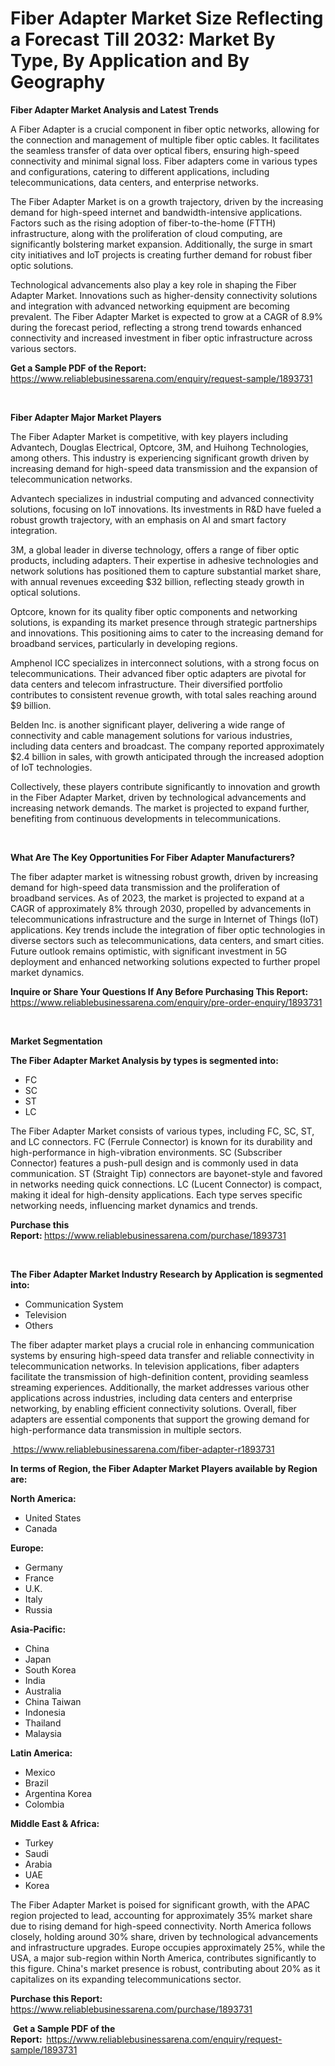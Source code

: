 <p><h1>Fiber Adapter Market Size Reflecting a Forecast Till 2032: Market By Type, By Application and By Geography</h1></p><p><strong>Fiber Adapter Market Analysis and Latest Trends</strong></p>
<p><p>A Fiber Adapter is a crucial component in fiber optic networks, allowing for the connection and management of multiple fiber optic cables. It facilitates the seamless transfer of data over optical fibers, ensuring high-speed connectivity and minimal signal loss. Fiber adapters come in various types and configurations, catering to different applications, including telecommunications, data centers, and enterprise networks. </p><p>The Fiber Adapter Market is on a growth trajectory, driven by the increasing demand for high-speed internet and bandwidth-intensive applications. Factors such as the rising adoption of fiber-to-the-home (FTTH) infrastructure, along with the proliferation of cloud computing, are significantly bolstering market expansion. Additionally, the surge in smart city initiatives and IoT projects is creating further demand for robust fiber optic solutions.</p><p>Technological advancements also play a key role in shaping the Fiber Adapter Market. Innovations such as higher-density connectivity solutions and integration with advanced networking equipment are becoming prevalent. The Fiber Adapter Market is expected to grow at a CAGR of 8.9% during the forecast period, reflecting a strong trend towards enhanced connectivity and increased investment in fiber optic infrastructure across various sectors.</p></p>
<p><strong>Get a Sample PDF of the Report:&nbsp;</strong> <a href="https://www.reliablebusinessarena.com/enquiry/request-sample/1893731?utm_campaign=3600&utm_medium=2&utm_source=Github&utm_content=ia&utm_term=16042025&utm_id=fiber-adapter">https://www.reliablebusinessarena.com/enquiry/request-sample/1893731</a></p>
<p>&nbsp;</p>
<p><strong>Fiber Adapter Major Market Players</strong></p>
<p><p>The Fiber Adapter Market is competitive, with key players including Advantech, Douglas Electrical, Optcore, 3M, and Huihong Technologies, among others. This industry is experiencing significant growth driven by increasing demand for high-speed data transmission and the expansion of telecommunication networks.</p><p>Advantech specializes in industrial computing and advanced connectivity solutions, focusing on IoT innovations. Its investments in R&D have fueled a robust growth trajectory, with an emphasis on AI and smart factory integration. </p><p>3M, a global leader in diverse technology, offers a range of fiber optic products, including adapters. Their expertise in adhesive technologies and network solutions has positioned them to capture substantial market share, with annual revenues exceeding $32 billion, reflecting steady growth in optical solutions.</p><p>Optcore, known for its quality fiber optic components and networking solutions, is expanding its market presence through strategic partnerships and innovations. This positioning aims to cater to the increasing demand for broadband services, particularly in developing regions.</p><p>Amphenol ICC specializes in interconnect solutions, with a strong focus on telecommunications. Their advanced fiber optic adapters are pivotal for data centers and telecom infrastructure. Their diversified portfolio contributes to consistent revenue growth, with total sales reaching around $9 billion.</p><p>Belden Inc. is another significant player, delivering a wide range of connectivity and cable management solutions for various industries, including data centers and broadcast. The company reported approximately $2.4 billion in sales, with growth anticipated through the increased adoption of IoT technologies.</p><p>Collectively, these players contribute significantly to innovation and growth in the Fiber Adapter Market, driven by technological advancements and increasing network demands. The market is projected to expand further, benefiting from continuous developments in telecommunications.</p></p>
<p>&nbsp;</p>
<p><strong>What Are The Key Opportunities For Fiber Adapter Manufacturers?</strong></p>
<p><p>The fiber adapter market is witnessing robust growth, driven by increasing demand for high-speed data transmission and the proliferation of broadband services. As of 2023, the market is projected to expand at a CAGR of approximately 8% through 2030, propelled by advancements in telecommunications infrastructure and the surge in Internet of Things (IoT) applications. Key trends include the integration of fiber optic technologies in diverse sectors such as telecommunications, data centers, and smart cities. Future outlook remains optimistic, with significant investment in 5G deployment and enhanced networking solutions expected to further propel market dynamics.</p></p>
<p><strong>Inquire or Share Your Questions If Any Before Purchasing This Report:</strong> <a href="https://www.reliablebusinessarena.com/enquiry/pre-order-enquiry/1893731?utm_campaign=3600&utm_medium=2&utm_source=Github&utm_content=ia&utm_term=16042025&utm_id=fiber-adapter">https://www.reliablebusinessarena.com/enquiry/pre-order-enquiry/1893731</a></p>
<p>&nbsp;</p>
<p><strong>Market Segmentation</strong></p>
<p><strong>The Fiber Adapter Market Analysis by types is segmented into:</strong></p>
<p><ul><li>FC</li><li>SC</li><li>ST</li><li>LC</li></ul></p>
<p><p>The Fiber Adapter Market consists of various types, including FC, SC, ST, and LC connectors. FC (Ferrule Connector) is known for its durability and high-performance in high-vibration environments. SC (Subscriber Connector) features a push-pull design and is commonly used in data communication. ST (Straight Tip) connectors are bayonet-style and favored in networks needing quick connections. LC (Lucent Connector) is compact, making it ideal for high-density applications. Each type serves specific networking needs, influencing market dynamics and trends.</p></p>
<p><strong>Purchase this Report:&nbsp;</strong><a href="https://www.reliablebusinessarena.com/purchase/1893731?utm_campaign=3600&utm_medium=2&utm_source=Github&utm_content=ia&utm_term=16042025&utm_id=fiber-adapter">https://www.reliablebusinessarena.com/purchase/1893731</a></p>
<p>&nbsp;</p>
<p><strong>The Fiber Adapter Market Industry Research by Application is segmented into:</strong></p>
<p><ul><li>Communication System</li><li>Television</li><li>Others</li></ul></p>
<p><p>The fiber adapter market plays a crucial role in enhancing communication systems by ensuring high-speed data transfer and reliable connectivity in telecommunication networks. In television applications, fiber adapters facilitate the transmission of high-definition content, providing seamless streaming experiences. Additionally, the market addresses various other applications across industries, including data centers and enterprise networking, by enabling efficient connectivity solutions. Overall, fiber adapters are essential components that support the growing demand for high-performance data transmission in multiple sectors.</p></p>
<p><a href="https://www.reliablebusinessarena.com/fiber-adapter-r1893731?utm_campaign=3600&utm_medium=2&utm_source=Github&utm_content=ia&utm_term=16042025&utm_id=fiber-adapter">&nbsp;https://www.reliablebusinessarena.com/fiber-adapter-r1893731</a></p>
<p><strong>In terms of Region, the Fiber Adapter Market Players available by Region are:</strong></p>
<p>
    <p> <strong> North America: </strong>
        <ul>
            <li>United States</li>
            <li>Canada</li>
        </ul>
        </p> 
    <p> <strong> Europe: </strong>
        <ul>
            <li>Germany</li>
            <li>France</li>
            <li>U.K.</li>
            <li>Italy</li>
            <li>Russia</li>
        </ul>
        </p> 
    <p> <strong> Asia-Pacific: </strong>
        <ul>
            <li>China</li>
            <li>Japan</li>
            <li>South Korea</li>
            <li>India</li>
            <li>Australia</li>
            <li>China Taiwan</li>
            <li>Indonesia</li>
            <li>Thailand</li>
            <li>Malaysia</li>
        </ul>
        </p> 
    <p> <strong> Latin America: </strong>
        <ul>
            <li>Mexico</li>
            <li>Brazil</li>
            <li>Argentina Korea</li>
            <li>Colombia</li>
        </ul>
        </p> 
    <p> <strong> Middle East & Africa: </strong>
        <ul>
            <li>Turkey</li>
            <li>Saudi</li>
            <li>Arabia</li>
            <li>UAE</li>
            <li>Korea</li>
        </ul>
    </p>
    </p>
<p><p>The Fiber Adapter Market is poised for significant growth, with the APAC region projected to lead, accounting for approximately 35% market share due to rising demand for high-speed connectivity. North America follows closely, holding around 30% share, driven by technological advancements and infrastructure upgrades. Europe occupies approximately 25%, while the USA, a major sub-region within North America, contributes significantly to this figure. China's market presence is robust, contributing about 20% as it capitalizes on its expanding telecommunications sector.</p></p>
<p><strong>Purchase this Report: </strong><a href="https://www.reliablebusinessarena.com/purchase/1893731?utm_campaign=3600&utm_medium=2&utm_source=Github&utm_content=ia&utm_term=16042025&utm_id=fiber-adapter">https://www.reliablebusinessarena.com/purchase/1893731</a></p>
<p>&nbsp;<strong>Get a Sample PDF of the Report:&nbsp;&nbsp;</strong><a href="https://www.reliablebusinessarena.com/enquiry/request-sample/1893731?utm_campaign=3600&utm_medium=2&utm_source=Github&utm_content=ia&utm_term=16042025&utm_id=fiber-adapter">https://www.reliablebusinessarena.com/enquiry/request-sample/1893731</a></p>
<p><strong></strong></p>
<p><p></p><p></p><p></p></p>